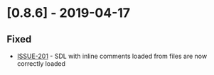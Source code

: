 # [0.8.6] - 2019-04-17

## Fixed
- [ISSUE-201](https://github.com/tartiflette/tartiflette/issues/201) - SDL with inline comments loaded from files are now correctly loaded
